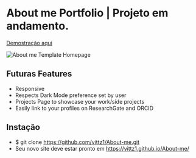 # About me Portfolio | Projeto em andamento.

[Demostração aqui](https://vittz1.github.io/About-me/)

![About me Template Homepage](https://i.imgur.com/zvbcHNk.png)

## Futuras Features
- Responsive
- Respects Dark Mode preference set by user
- Projects Page to showcase your work/side projects
- Easily link to your profiles on ResearchGate and ORCID

## Instação
* $ git clone https://github.com/vittz1/About-me.git
* Seu novo site deve estar pronto em https://vittz1.github.io/About-me/

